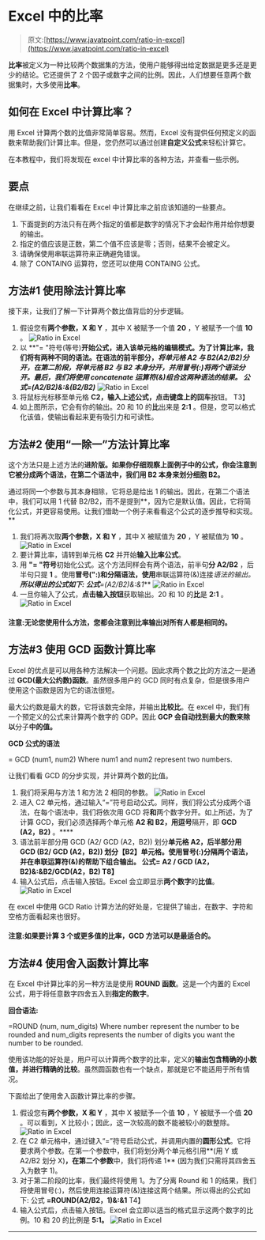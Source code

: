 # Excel 中的比率

> 原文:[https://www.javatpoint.com/ratio-in-excel](https://www.javatpoint.com/ratio-in-excel)

**比率**被定义为一种比较两个数据集的方法，使用户能够得出给定数据是更多还是更少的结论。它还提供了 2 个因子或数字之间的比例。因此，人们想要任意两个数据集时，大多使用**比率**。

## 如何在 Excel 中计算比率？

用 Excel 计算两个数的比值非常简单容易。然而，Excel 没有提供任何预定义的函数来帮助我们计算比率。但是，您仍然可以通过创建**自定义公式**来轻松计算它。

在本教程中，我们将发现在 excel 中计算比率的各种方法，并查看一些示例。

## 要点

在继续之前，让我们看看在 Excel 中计算比率之前应该知道的一些要点。

1.  下面提到的方法只有在两个指定的值都是数字的情况下才会起作用并给你想要的输出。
2.  指定的值应该是正数，第二个值不应该是零；否则，结果不会被定义。
3.  请确保使用串联运算符来正确避免错误。
4.  除了 CONTAING 运算符，您还可以使用 CONTAING 公式。

## 方法#1 使用除法计算比率

接下来，让我们了解一下计算两个数比值背后的分步逻辑。

1.  假设您有**两个参数，X 和 Y** ，其中 X 被赋予一个值 **20** ，Y 被赋予一个值 **10** 。
    ![Ratio in Excel](../Images/dde52dc3717a3cdfd86ade8234d75486.png)
2.  以 **"= "符号(等号)**开始公式，进入该单元格的编辑模式。为了计算比率，我们将有两种不同的语法。在语法的前半部分，**将单元格 A2 与 B2(A2/B2)**分开，在第二阶段，**将单元格 B2 与 B2 本身**分开，并用冒号(:)将两个语法分开。最后，我们将使用 concatenate 运算符(&)组合这两种语法的结果。
    公式***=(A2/B2)&:&(B2/B2)***
    ![Ratio in Excel](../Images/9b3fb674b99223c098da0aeb33c5e4ac.png)
3.  将鼠标光标移至单元格 **C2，输入上述公式，点击键盘上的回车**按钮。
    T3】
4.  如上图所示，它会有你的输出。20 和 10 的**比**出来是 **2:1** 。但是，您可以格式化该值，使输出看起来更有吸引力和可读性。

## 方法#2 使用“一除一”方法计算比率

这个方法只是上述方法的**进阶版。如果你仔细观察上面例子中的公式，你会注意到它被分成两个语法，在第二个语法中，我们用 B2 本身来划分细胞 B2。**

通过将同一个参数与其本身相除，它将总是给出 1 的输出。因此，在第二个语法中，我们可以用 1 代替 B2/B2，而不是提到**，因为它是默认值。因此，它将简化公式，并更容易使用。让我们借助一个例子来看看这个公式的逐步推导和实现。**

1.  我们将再次取**两个参数，X 和 Y** ，其中 X 被赋值为 **20** ，Y 被赋值为 **10** 。
    ![Ratio in Excel](../Images/b641c31e987889d85333fcd6753f7c66.png)
2.  要计算比率，请转到单元格 **C2** 并开始**输入比率公式**。
3.  用 **"= "符号**初始化公式。这个方法同样会有两个语法，前半句**分 A2/B2** ，后半句只提 **1** 。使用**冒号(":)**和**分隔语法，使用**串联运算符(&)连接**语法的输出。**所以得出的公式如下:
    公式***=(A2/B2)&:&1***
    ![Ratio in Excel](../Images/e7d8e79aa19ee9549e000ead859b3597.png)
4.  一旦你输入了公式，**点击输入按钮**获取输出。20 和 10 的**比**是 **2:1** 。
    ![Ratio in Excel](../Images/4a14ccdf2e0dbdca8f7d6f312078d55f.png)

#### 注意:无论您使用什么方法，您都会注意到比率输出对所有人都是相同的。

## 方法#3 使用 GCD 函数计算比率

Excel 的优点是可以用各种方法解决一个问题。因此求两个数之比的方法之一是通过 **GCD(最大公约数)函数**。虽然很多用户的 GCD 同时有点复杂，但是很多用户使用这个函数是因为它的语法很短。

最大公约数是最大的数，它将该数完全除，并输出**比较比**。在 excel 中，我们有一个预定义的公式来计算两个数字的 GDP。因此 **GCP 会自动找到最大的数来除以**分子**中的值。**

**GCD 公式的语法**

= GCD (num1, num2)
Where num1 and num2 represent two numbers.

让我们看看 GCD 的分步实现，并计算两个数的比值。

1.  我们将采用与方法 1 和方法 2 相同的参数。
    ![Ratio in Excel](../Images/8c3786e2bd4418aaeeb9279ae4c4c23f.png)
2.  进入 C2 单元格，通过输入“=”符号启动公式。同样，我们将公式分成两个语法，在每个语法中，我们将依次用 GCD 将**和**两个数字分开。如上所述，为了计算 GCD，我们必须选择两个单元格 **A2 和 B2，用逗号**隔开，即 **GCD (A2，B2)** 。****
3.  语法前半部分用 GCD (A2/ GCD (A2，B2)) 划分**单元格 A2，后半部分用 GCD **(B2/ GCD (A2，B2))** 划分【B2】单元格。使用冒号(:)分隔两个语法，并在串联运算符(&)的帮助下组合输出。
    公式= **A2 / GCD (A2，B2)&:&B2/GCD(A2，B2)**
    T8】**
4.  输入公式后，点击输入按钮。Excel 会立即显示**两个数字**的**比值**。
    ![Ratio in Excel](../Images/3f2efa280612ca6055edb90e565b7041.png)

在 excel 中使用 GCD Ratio 计算方法的好处是，它提供了输出，在数字、字符和空格方面看起来也很好。

#### 注意:如果要计算 3 个或更多值的比率，GCD 方法可以是最适合的。

## 方法#4 使用舍入函数计算比率

在 Excel 中计算比率的另一种方法是使用 **ROUND 函数**。这是一个内置的 Excel 公式，用于将任意数字四舍五入到**指定的数字**。

**回合语法:**

=ROUND (num, num_digits)
Where number represent the number to be rounded and num_digits represents the number of digits you want the number to be rounded.

使用该功能的好处是，用户可以计算两个数字的比率，定义的**输出包含精确的小数值，并进行精确的比较**。虽然圆函数也有一个缺点，那就是它不能适用于所有情况。

下面给出了使用舍入函数计算比率的步骤。

1.  假设您有**两个参数，X 和 Y** ，其中 X 被赋予一个值 **10** ，Y 被赋予一个值 **20** 。可以看到，X 比较小；因此，这一次较高的数不能被较小的数整除。
    ![Ratio in Excel](../Images/e60853899883a9d2337119a48167fe7c.png)
2.  在 C2 单元格中，通过键入“=”符号启动公式，并调用内置的**圆形公式**。它将要求两个参数。在第一个参数中，我们将划分两个单元格引用**(用 Y 或 A2/B2 划分 X)**，在第二个参数**中，我们将传递 1** (因为我们只需将其四舍五入为数字 1)。
3.  对于第二阶段的比率，我们最终将使用 1。为了分离 Round 和 1 的结果，我们将使用冒号(:)，然后使用连接运算符(&)连接这两个结果。所以得出的公式如下:
    公式 **=ROUND(A2/B2，1)&:&1**
    T4】
4.  输入公式后，点击输入按钮。Excel 会立即以适当的格式显示这两个数字的比例。10 和 20 的比例是 **5:1。**
    ![Ratio in Excel](../Images/d19b0c006763d90f981475614fa8160b.png)

* * *